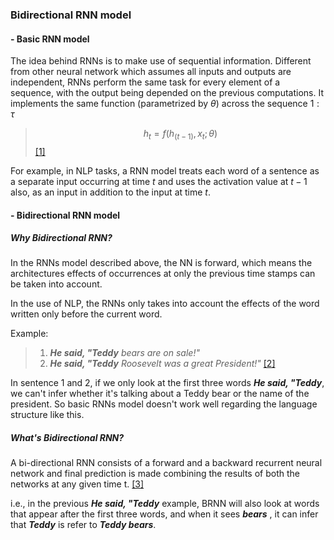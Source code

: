 ### Bidirectional RNN model

#### - Basic RNN model

 The idea behind RNNs is to make use of sequential information. Different from other neural network which assumes all inputs and outputs are independent, RNNs perform the same task for every element of a sequence, with the output being depended on the previous computations.
It implements the same function (parametrized by $\theta$) across the sequence $1:\tau$ 

> $$h_t = f(h_{(t-1)},x_t;\theta)$$ [\[1\]](https://pantelis.github.io/cs-gy-6613-spring-2020/docs/lectures/rnn/introduction/)

For example, in NLP tasks, a RNN model treats each word of a sentence as a separate input occurring at time $t$ and uses the activation value at $t-1$ also, as an input in addition to the input at time $t$.
 
 #### - Bidirectional RNN model
 ##### Why Bidirectional RNN?
In the RNNs model described above, the NN is forward, which means the architectures effects of occurrences at only the previous time stamps can be taken into account.

In the use of NLP, the RNNs only takes into account the effects of the word written only before the current word. 

  Example: 
 >1. ***He said, "Teddy** bears are on sale!"*
 >2. ***He said, "Teddy** Roosevelt was a great President!"* [\[2\]](https://www.coursera.org/lecture/nlp-sequence-models/bidirectional-rnn-fyXnn)
 
 In sentence 1 and 2, if we only look at the first three words ***He said, "Teddy***, we can't infer whether it's talking about a Teddy bear or the name of the president. So basic RNNs model doesn't work well regarding the language structure like this. 

##### What's Bidirectional RNN?

A bi-directional RNN consists of a forward and a backward recurrent neural network and final prediction is made combining the results of both the networks at any given time t. [\[3\]](https://towardsdatascience.com/natural-language-processing-from-basics-to-using-rnn-and-lstm-ef6779e4ae66)

i.e., in the previous ***He said, "Teddy*** example, BRNN will also look at words that appear after the first three words, and when it sees ***bears*** , it can infer that ***Teddy***  is refer to ***Teddy bears***.

 
